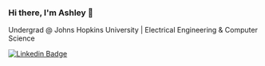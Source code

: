 ### Hi there, I'm Ashley 👋
Undergrad @ Johns Hopkins University | Electrical Engineering & Computer Science

<a href="https://www.linkedin.com/in/ashley-luo-04382624a/"><img alt="Linkedin Badge" src="https://img.shields.io/badge/-Ashley%20Luo-6633cc?style=flat-square&logo=Linkedin&logoColor=white&link=https://www.linkedin.com/in/ashley-luo-04382624a/"/></a>

<!--
**AshleyLuoYX/AshleyLuoYX** is a ✨ _special_ ✨ repository because its `README.md` (this file) appears on your GitHub profile.

Here are some ideas to get you started:

- 🔭 I’m currently working on ...
- 🌱 I’m currently learning ...
- 👯 I’m looking to collaborate on ...
- 🤔 I’m looking for help with ...
- 💬 Ask me about ...
- 📫 How to reach me: ...
- 😄 Pronouns: ...
- ⚡ Fun fact: ...
-->
